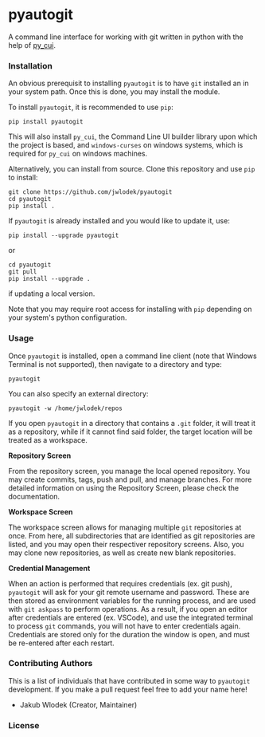 # pyautogit

A command line interface for working with git written in python with the help of [py_cui](https://github.com/jwlodek/py_cui).

### Installation

An obvious prerequisit to installing `pyautogit` is to have `git` installed an in your system path. Once this is done, you may install the module.

To install `pyautogit`, it is recommended to use `pip`:
```
pip install pyautogit
```
This will also install `py_cui`, the Command Line UI builder library upon which the project is based, and `windows-curses` on windows systems, which is required for `py_cui` on windows machines.

Alternatively, you can install from source. Clone this repository and use `pip` to install:
```
git clone https://github.com/jwlodek/pyautogit
cd pyautogit
pip install .
```
If `pyautogit` is already installed and you would like to update it, use:
```
pip install --upgrade pyautogit
```
or
```
cd pyautogit
git pull
pip install --upgrade .
```
if updating a local version.


Note that you may require root access for installing with `pip` depending on your system's python configuration.

### Usage

Once `pyautogit` is installed, open a command line client (note that Windows Terminal is not supported), then navigate to a directory and type:
```
pyautogit
```
You can also specify an external directory:
```
pyautogit -w /home/jwlodek/repos
```
If you open `pyautogit` in a directory that contains a `.git` folder, it will treat it as a repository, while if it cannot find said folder, the target location will be treated as a workspace.

**Repository Screen**


From the repository screen, you manage the local opened repository. You may create commits, tags, push and pull, and manage branches. For more detailed information on using the Repository Screen, please check the documentation. 

**Workspace Screen**

The workspace screen allows for managing multiple `git` repositories at once. From here, all subdirectories that are identified as git repositories are listed, and you may open their respectiver repository screens. Also, you may clone new repositories, as well as create new blank repositories.

**Credential Management**

When an action is performed that requires credentials (ex. git push), `pyautogit` will ask for your git remote username and password. These are then stored as environment variables for the running process, and are used with `git askpass` to perform operations. As a result, if you open an editor after credentials are entered (ex. VSCode), and use the integrated terminal to process `git` commands, you will not have to enter credentials again. Credentials are stored only for the duration the window is open, and must be re-entered after each restart.


### Contributing Authors

This is a list of individuals that have contributed in some way to `pyautogit` development. If you make a pull request feel free to add your name here!

* Jakub Wlodek (Creator, Maintainer)

### License
